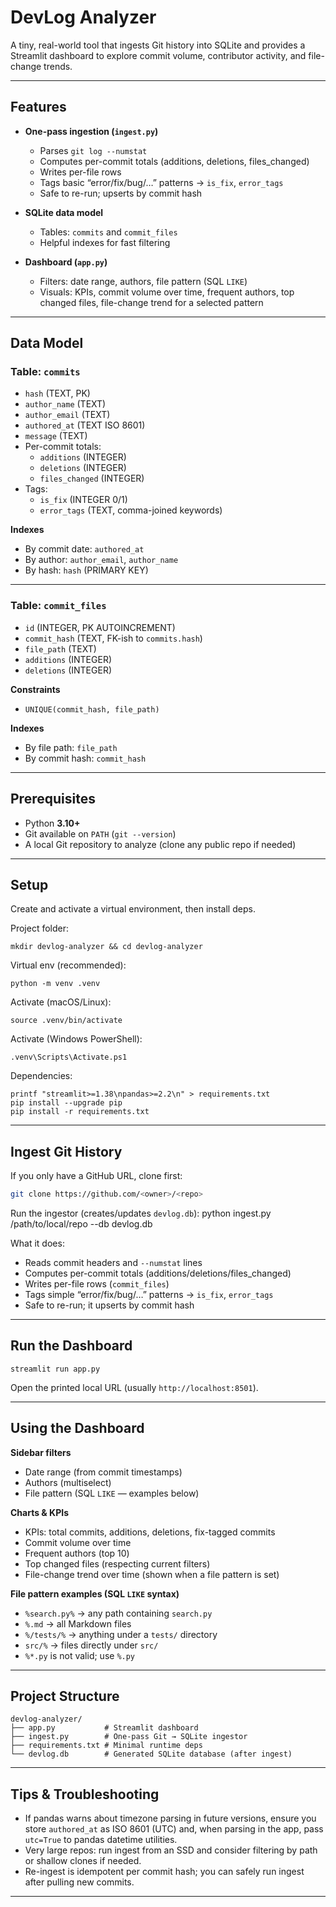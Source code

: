 # DevLog Analyzer

A tiny, real-world tool that ingests Git history into SQLite and provides a Streamlit dashboard to explore commit volume, contributor activity, and file-change trends.

---

## Features

- **One-pass ingestion (`ingest.py`)**
  - Parses `git log --numstat`
  - Computes per-commit totals (additions, deletions, files_changed)
  - Writes per-file rows
  - Tags basic “error/fix/bug/…” patterns → `is_fix`, `error_tags`
  - Safe to re-run; upserts by commit hash

- **SQLite data model**
  - Tables: `commits` and `commit_files`
  - Helpful indexes for fast filtering

- **Dashboard (`app.py`)**
  - Filters: date range, authors, file pattern (SQL `LIKE`)
  - Visuals: KPIs, commit volume over time, frequent authors, top changed files, file-change trend for a selected pattern

---

## Data Model

### Table: `commits`
- `hash` (TEXT, PK)
- `author_name` (TEXT)
- `author_email` (TEXT)
- `authored_at` (TEXT ISO 8601)
- `message` (TEXT)
- Per-commit totals:
  - `additions` (INTEGER)
  - `deletions` (INTEGER)
  - `files_changed` (INTEGER)
- Tags:
  - `is_fix` (INTEGER 0/1)
  - `error_tags` (TEXT, comma-joined keywords)

**Indexes**
- By commit date: `authored_at`
- By author: `author_email`, `author_name`
- By hash: `hash` (PRIMARY KEY)

---

### Table: `commit_files`
- `id` (INTEGER, PK AUTOINCREMENT)
- `commit_hash` (TEXT, FK-ish to `commits.hash`)
- `file_path` (TEXT)
- `additions` (INTEGER)
- `deletions` (INTEGER)

**Constraints**
- `UNIQUE(commit_hash, file_path)`

**Indexes**
- By file path: `file_path`
- By commit hash: `commit_hash`

---

## Prerequisites

- Python **3.10+**
- Git available on `PATH` (`git --version`)
- A local Git repository to analyze (clone any public repo if needed)

---

## Setup

Create and activate a virtual environment, then install deps.

Project folder:
```
mkdir devlog-analyzer && cd devlog-analyzer
```

Virtual env (recommended):
```
python -m venv .venv
```

Activate (macOS/Linux):
```
source .venv/bin/activate
```
Activate (Windows PowerShell):
```
.venv\Scripts\Activate.ps1
```
Dependencies:
```
printf "streamlit>=1.38\npandas>=2.2\n" > requirements.txt
pip install --upgrade pip
pip install -r requirements.txt
```
---

## Ingest Git History

If you only have a GitHub URL, clone first:
```sh
git clone https://github.com/<owner>/<repo>
```
Run the ingestor (creates/updates `devlog.db`):
    python ingest.py /path/to/local/repo --db devlog.db

What it does:
- Reads commit headers and `--numstat` lines
- Computes per-commit totals (additions/deletions/files_changed)
- Writes per-file rows (`commit_files`)
- Tags simple “error/fix/bug/…” patterns → `is_fix`, `error_tags`
- Safe to re-run; it upserts by commit hash

---

## Run the Dashboard

    streamlit run app.py

Open the printed local URL (usually `http://localhost:8501`).

---

## Using the Dashboard

**Sidebar filters**
- Date range (from commit timestamps)
- Authors (multiselect)
- File pattern (SQL `LIKE` — examples below)

**Charts & KPIs**
- KPIs: total commits, additions, deletions, fix-tagged commits
- Commit volume over time
- Frequent authors (top 10)
- Top changed files (respecting current filters)
- File-change trend over time (shown when a file pattern is set)

**File pattern examples (SQL `LIKE` syntax)**
- `%search.py%` → any path containing `search.py`
- `%.md` → all Markdown files
- `%/tests/%` → anything under a `tests/` directory
- `src/%` → files directly under `src/`
- `%*.py` is not valid; use `%.py`

---

## Project Structure

    devlog-analyzer/
    ├── app.py           # Streamlit dashboard
    ├── ingest.py        # One-pass Git → SQLite ingestor
    ├── requirements.txt # Minimal runtime deps
    └── devlog.db        # Generated SQLite database (after ingest)

---

## Tips & Troubleshooting

- If pandas warns about timezone parsing in future versions, ensure you store `authored_at` as ISO 8601 (UTC) and, when parsing in the app, pass `utc=True` to pandas datetime utilities.
- Very large repos: run ingest from an SSD and consider filtering by path or shallow clones if needed.
- Re-ingest is idempotent per commit hash; you can safely run ingest after pulling new commits.

---

